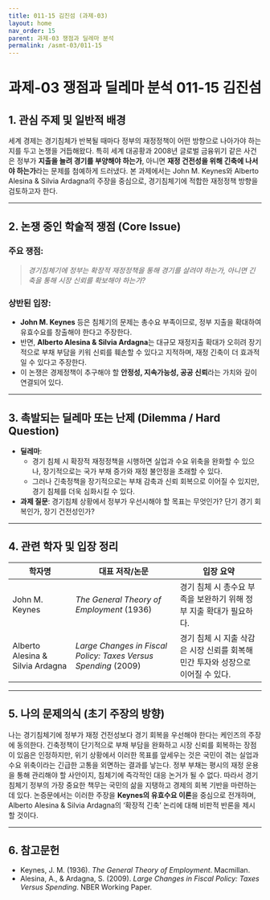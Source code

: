```yaml
---
title: 011-15 김진섬 (과제-03)
layout: home
nav_order: 15
parent: 과제-03 쟁점과 딜레마 분석
permalink: /asmt-03/011-15
---
```


# 과제-03 쟁점과 딜레마 분석 011-15 김진섬 

## 1. 관심 주제 및 일반적 배경

세계 경제는 경기침체가 반복될 때마다 정부의 재정정책이 어떤 방향으로 나아가야 하는지를 두고 논쟁을 거듭해왔다. 특히 세계 대공황과 2008년 글로벌 금융위기 같은 사건은 정부가 **지출을 늘려 경기를 부양해야 하는가**, 아니면 **재정 건전성을 위해 긴축에 나서야 하는가**라는 문제를 첨예하게 드러냈다. 본 과제에서는 John M. Keynes와 Alberto Alesina & Silvia Ardagna의 주장을 중심으로, 경기침체기에 적합한 재정정책 방향을 검토하고자 한다.

---

## 2. 논쟁 중인 학술적 쟁점 (Core Issue)

### 주요 쟁점:  

> *경기침체기에 정부는 확장적 재정정책을 통해 경기를 살려야 하는가, 아니면 긴축을 통해 시장 신뢰를 확보해야 하는가?*

### 상반된 입장:
- **John M. Keynes** 등은 침체기의 문제는 총수요 부족이므로, 정부 지출을 확대하여 유효수요를 창출해야 한다고 주장한다.  
- 반면, **Alberto Alesina & Silvia Ardagna**는 대규모 재정지출 확대가 오히려 장기적으로 부채 부담을 키워 신뢰를 훼손할 수 있다고 지적하며, 재정 긴축이 더 효과적일 수 있다고 주장한다.
- 이 논쟁은 경제정책이 추구해야 할 **안정성, 지속가능성, 공공 신뢰**라는 가치와 깊이 연결되어 있다.

---

## 3. 촉발되는 딜레마 또는 난제 (Dilemma / Hard Question)

- **딜레마**: 
  - 경기 침체 시 확장적 재정정책을 시행하면 실업과 수요 위축을 완화할 수 있으나, 장기적으로는 국가 부채 증가와 재정 불안정을 초래할 수 있다.   
  - 그러나 긴축정책을 장기적으로는 부채 감축과 신뢰 회복으로 이어질 수 있지만, 경기 침체를 더욱 심화시킬 수 있다.  
- **과제 질문**: 경기침체 상황에서 정부가 우선시해야 할 목표는 무엇인가? 단기 경기 회복인가, 장기 건전성인가? 

---

## 4. 관련 학자 및 입장 정리

| 학자명             | 대표 저작/논문                                   | 입장 요약 |
|--------------------|---------------------------------------------------|-----------|
| John M. Keynes   | *The General Theory of Employment* (1936)           | 경기 침체 시 총수요 부족을 보완하기 위해 정부 지출 확대가 필요하다. |
| Alberto Alesina & Silvia Ardagna | *Large Changes in Fiscal Policy: Taxes Versus Spending* (2009)   | 경기 침체 시 지출 삭감은 시장 신뢰를 회복해 민간 투자와 성장으로 이어질 수 있다. |

---

## 5. 나의 문제의식 (초기 주장의 방향)

나는 경기침체기에 정부가 재정 건전성보다 경기 회복을 우선해야 한다는 케인즈의 주장에 동의한다. 긴축정책이 단기적으로 부채 부담을 완화하고 시장 신뢰를 회복하는 장점이 있음은 인정하지만, 위기 상황에서 이러한 목표를 앞세우는 것은 국민이 겪는 실업과 수요 위축이라는 긴급한 고통을 외면하는 결과를 낳는다. 정부 부채는 평시의 재정 운용을 통해 관리해야 할 사안이지, 침체기에 즉각적인 대응 논거가 될 수 없다. 따라서 경기침체기 정부의 가장 중요한 책무는 국민의 삶을 지탱하고 경제의 회복 기반을 마련하는 데 있다. 논증문에서는 이러한 주장을 **Keynes의 유효수요 이론**을 중심으로 전개하며, Alberto Alesina & Silvia Ardagna의 ‘확장적 긴축’ 논리에 대해 비판적 반론을 제시할 것이다.

---

## 6. 참고문헌

- Keynes, J. M. (1936). *The General Theory of Employment*. Macmillan.  
- Alesina, A., & Ardagna, S. (2009). *Large Changes in Fiscal Policy: Taxes Versus Spending*. NBER Working Paper.
